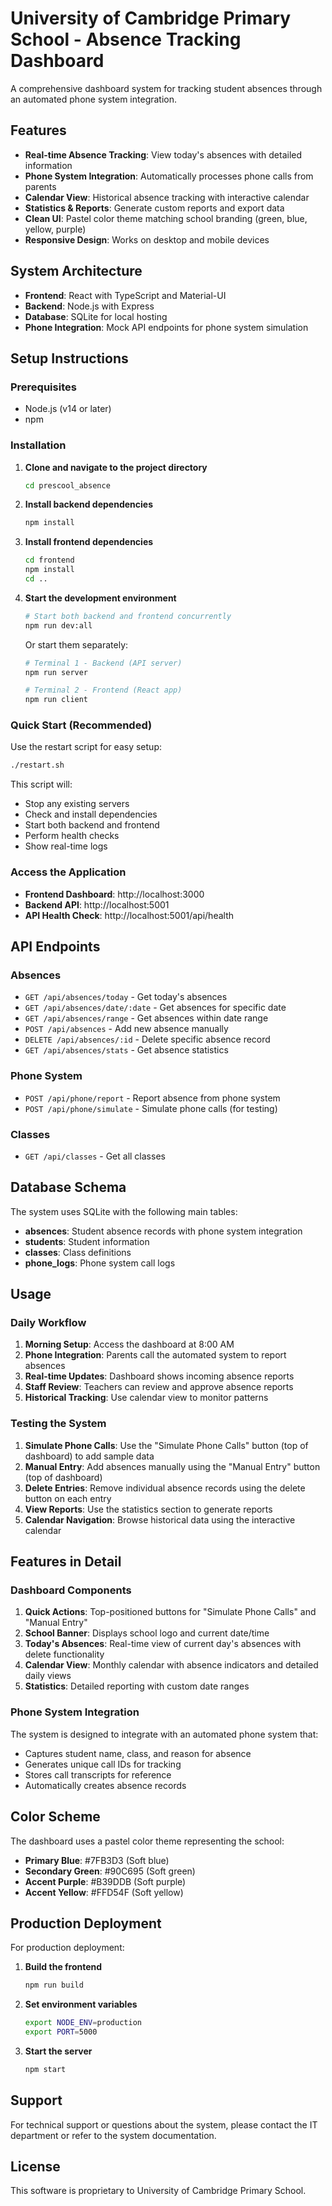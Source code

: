 # University of Cambridge Primary School - Absence Tracking Dashboard

A comprehensive dashboard system for tracking student absences through an automated phone system integration.

## Features

- **Real-time Absence Tracking**: View today's absences with detailed information
- **Phone System Integration**: Automatically processes phone calls from parents
- **Calendar View**: Historical absence tracking with interactive calendar
- **Statistics & Reports**: Generate custom reports and export data
- **Clean UI**: Pastel color theme matching school branding (green, blue, yellow, purple)
- **Responsive Design**: Works on desktop and mobile devices

## System Architecture

- **Frontend**: React with TypeScript and Material-UI
- **Backend**: Node.js with Express
- **Database**: SQLite for local hosting
- **Phone Integration**: Mock API endpoints for phone system simulation

## Setup Instructions

### Prerequisites
- Node.js (v14 or later)
- npm

### Installation

1. **Clone and navigate to the project directory**
   ```bash
   cd prescool_absence
   ```

2. **Install backend dependencies**
   ```bash
   npm install
   ```

3. **Install frontend dependencies**
   ```bash
   cd frontend
   npm install
   cd ..
   ```

4. **Start the development environment**
   ```bash
   # Start both backend and frontend concurrently
   npm run dev:all
   ```

   Or start them separately:
   ```bash
   # Terminal 1 - Backend (API server)
   npm run server

   # Terminal 2 - Frontend (React app)
   npm run client
   ```

### Quick Start (Recommended)

Use the restart script for easy setup:
```bash
./restart.sh
```

This script will:
- Stop any existing servers
- Check and install dependencies
- Start both backend and frontend
- Perform health checks
- Show real-time logs

### Access the Application

- **Frontend Dashboard**: http://localhost:3000
- **Backend API**: http://localhost:5001
- **API Health Check**: http://localhost:5001/api/health

## API Endpoints

### Absences
- `GET /api/absences/today` - Get today's absences
- `GET /api/absences/date/:date` - Get absences for specific date
- `GET /api/absences/range` - Get absences within date range
- `POST /api/absences` - Add new absence manually
- `DELETE /api/absences/:id` - Delete specific absence record
- `GET /api/absences/stats` - Get absence statistics

### Phone System
- `POST /api/phone/report` - Report absence from phone system
- `POST /api/phone/simulate` - Simulate phone calls (for testing)

### Classes
- `GET /api/classes` - Get all classes

## Database Schema

The system uses SQLite with the following main tables:

- **absences**: Student absence records with phone system integration
- **students**: Student information
- **classes**: Class definitions
- **phone_logs**: Phone system call logs

## Usage

### Daily Workflow

1. **Morning Setup**: Access the dashboard at 8:00 AM
2. **Phone Integration**: Parents call the automated system to report absences
3. **Real-time Updates**: Dashboard shows incoming absence reports
4. **Staff Review**: Teachers can review and approve absence reports
5. **Historical Tracking**: Use calendar view to monitor patterns

### Testing the System

1. **Simulate Phone Calls**: Use the "Simulate Phone Calls" button (top of dashboard) to add sample data
2. **Manual Entry**: Add absences manually using the "Manual Entry" button (top of dashboard)
3. **Delete Entries**: Remove individual absence records using the delete button on each entry
4. **View Reports**: Use the statistics section to generate reports
5. **Calendar Navigation**: Browse historical data using the interactive calendar

## Features in Detail

### Dashboard Components

1. **Quick Actions**: Top-positioned buttons for "Simulate Phone Calls" and "Manual Entry"
2. **School Banner**: Displays school logo and current date/time
3. **Today's Absences**: Real-time view of current day's absences with delete functionality
4. **Calendar View**: Monthly calendar with absence indicators and detailed daily views
5. **Statistics**: Detailed reporting with custom date ranges

### Phone System Integration

The system is designed to integrate with an automated phone system that:
- Captures student name, class, and reason for absence
- Generates unique call IDs for tracking
- Stores call transcripts for reference
- Automatically creates absence records

## Color Scheme

The dashboard uses a pastel color theme representing the school:
- **Primary Blue**: #7FB3D3 (Soft blue)
- **Secondary Green**: #90C695 (Soft green)
- **Accent Purple**: #B39DDB (Soft purple)
- **Accent Yellow**: #FFD54F (Soft yellow)

## Production Deployment

For production deployment:

1. **Build the frontend**
   ```bash
   npm run build
   ```

2. **Set environment variables**
   ```bash
   export NODE_ENV=production
   export PORT=5000
   ```

3. **Start the server**
   ```bash
   npm start
   ```

## Support

For technical support or questions about the system, please contact the IT department or refer to the system documentation.

## License

This software is proprietary to University of Cambridge Primary School.